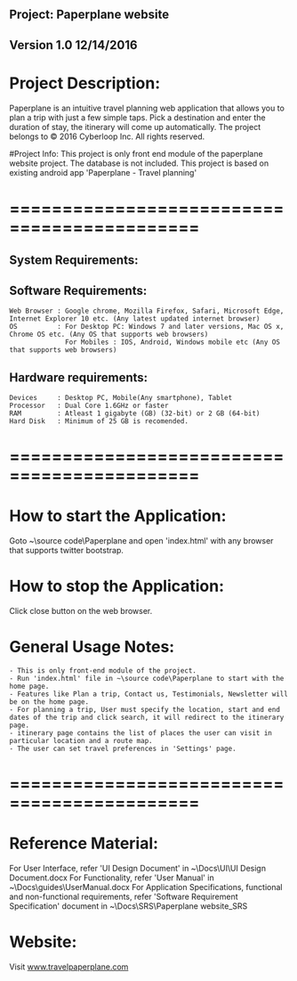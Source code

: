 ## Project: Paperplane website
## Version 1.0 12/14/2016

# Project Description:
Paperplane is an intuitive travel planning web application that allows you to plan a trip with just a few simple taps. Pick a destination and enter the duration of stay, the itinerary will come up automatically.
The project belongs to © 2016 Cyberloop Inc. All rights reserved.

#Project Info:
This project is only front end module of the paperplane website project. The database is not included.
This project is based on existing android app 'Paperplane - Travel planning'

============================================
============================================

## System Requirements:

Software Requirements:
-----------------------
	Web Browser	: Google chrome, Mozilla Firefox, Safari, Microsoft Edge, Internet Explorer 10 etc. (Any latest updated internet browser)
	OS			: For Desktop PC: Windows 7 and later versions, Mac OS x,  Chrome OS etc. (Any OS that supports web browsers)
				  For Mobiles : IOS, Android, Windows mobile etc (Any OS that supports web browsers)
				  
Hardware requirements:
-----------------------
	Devices		: Desktop PC, Mobile(Any smartphone), Tablet
	Processor	: Dual Core 1.6GHz or faster
	RAM			: Atleast 1 gigabyte (GB) (32-bit) or 2 GB (64-bit)
	Hard Disk	: Minimum of 25 GB is recomended.
	
============================================
============================================

# How to start the Application:
Goto ~\source code\Paperplane and open 'index.html' with any browser that supports twitter bootstrap.

# How to stop the Application:
Click close button on the web browser.

# General Usage Notes:
	- This is only front-end module of the project.
	- Run 'index.html' file in ~\source code\Paperplane to start with the home page.
	- Features like Plan a trip, Contact us, Testimonials, Newsletter will be on the home page.
	- For planning a trip, User must specify the location, start and end dates of the trip and click search, it will redirect to the itinerary page.
	- itinerary page contains the list of places the user can visit in particular location and a route map.
	- The user can set travel preferences in 'Settings' page.
	 
============================================
============================================

# Reference Material:
For User Interface, refer 'UI Design Document' in ~\Docs\UI\UI Design Document.docx 
For Functionality, refer 'User Manual' in ~\Docs\guides\UserManual.docx
For Application Specifications, functional and non-functional requirements, refer 'Software Requirement Specification' document in ~\Docs\SRS\Paperplane website_SRS 

# Website:
Visit www.travelpaperplane.com